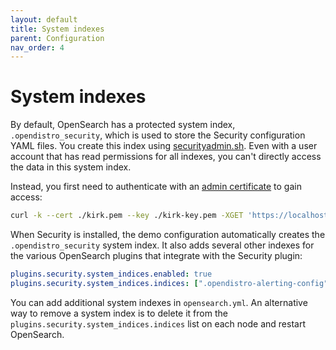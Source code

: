 ```yaml
---
layout: default
title: System indexes
parent: Configuration
nav_order: 4
---
```


# System indexes

By default, OpenSearch has a protected system index, `.opendistro_security`, which is used to store the Security configuration YAML files. You create this index using [securityadmin.sh]({{site.url}}{{site.baseurl}}/security/configuration/security-admin/). Even with a user account that has read permissions for all indexes, you can't directly access the data in this system index.

Instead, you first need to authenticate with an [admin certificate]({{site.url}}{{site.baseurl}}/security/configuration/tls/#configure-admin-certificates) to gain access:

```bash
curl -k --cert ./kirk.pem --key ./kirk-key.pem -XGET 'https://localhost:9200/.opendistro_security/_search'
```

When Security is installed, the demo configuration automatically creates the `.opendistro_security` system index. It also adds several other indexes for the various OpenSearch plugins that integrate with the Security plugin:

```yml
plugins.security.system_indices.enabled: true
plugins.security.system_indices.indices: [".opendistro-alerting-config", ".opendistro-alerting-alert*", ".opendistro-anomaly-results*", ".opendistro-anomaly-detector*", ".opendistro-anomaly-checkpoints", ".opendistro-anomaly-detection-state", ".opendistro-reports-*", ".opendistro-notifications-*", ".opendistro-notebooks", ".opendistro-asynchronous-search-response*"]
```

You can add additional system indexes in `opensearch.yml`. An alternative way to remove a system index is to delete it from the `plugins.security.system_indices.indices` list on each node and restart OpenSearch.

